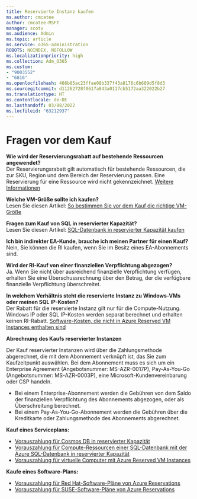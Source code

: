 ```yaml
---
title: Reservierte Instanz kaufen
ms.author: cmcatee
author: cmcatee-MSFT
manager: scotv
ms.audience: Admin
ms.topic: article
ms.service: o365-administration
ROBOTS: NOINDEX, NOFOLLOW
ms.localizationpriority: high
ms.collection: Adm_O365
ms.custom:
- "9003552"
- "6816"
ms.openlocfilehash: 466b85ac23ffae08b337f43a8176c6b609d5f8d3
ms.sourcegitcommit: d11262728f0617a843a0117cb5172aa322022b27
ms.translationtype: HT
ms.contentlocale: de-DE
ms.lasthandoff: 03/08/2022
ms.locfileid: "63212937"
---
```

# <a name="questions-before-purchase"></a>Fragen vor dem Kauf

**Wie wird der Reservierungsrabatt auf bestehende Ressourcen angewendet?**  
Der Reservierungsrabatt gilt automatisch für bestehende Ressourcen, die zur SKU, Region und dem Bereich der Reservierung passen. Eine Reservierung für eine Ressource wird nicht gekennzeichnet. [Weitere Informationen](https://docs.microsoft.com/azure/cost-management-billing/reservations/save-compute-costs-reservations?WT.mc_id=Portal-Microsoft_Azure_Support#how-reservation-discount-is-applied) 

**Welche VM-Größe sollte ich kaufen?**  
Lesen Sie diesen Artikel: [So bestimmen Sie vor dem Kauf die richtige VM-Größe](https://docs.microsoft.com/azure/virtual-machines/windows/prepay-reserved-vm-instances?toc=/azure/billing/TOC.json&WT.mc_id=Portal-Microsoft_Azure_Support#determine-the-right-vm-size-before-you-buy)

**Fragen zum Kauf von SQL in reservierter Kapazität?**  
Lesen Sie diesen Artikel: [SQL-Datenbank in reservierter Kapazität kaufen](https://docs.microsoft.com/azure/sql-database/sql-database-reserved-capacity?toc=/azure/billing/TOC.json&WT.mc_id=Portal-Microsoft_Azure_Support#buy-sql-database-reserved-capacity)

**Ich bin indirekter EA-Kunde, brauche ich meinen Partner für einen Kauf?**  
Nein, Sie können die RI kaufen, wenn Sie im Besitz eines EA-Abonnements sind.

**Wird der RI-Kauf von einer finanziellen Verpflichtung abgezogen?**  
Ja. Wenn Sie nicht über ausreichend finanzielle Verpflichtung verfügen, erhalten Sie eine Überschussrechnung über den Betrag, der die verfügbare finanzielle Verpflichtung überschreitet.

**In welchem Verhältnis steht die reservierte Instanz zu Windows-VMs oder meinen SQL IP-Kosten?**  
Der Rabatt für die reservierte Instanz gilt nur für die Compute-Nutzung. Windows IP oder SQL IP-Kosten werden separat berechnet und erhalten keinen RI-Rabatt. [Software-Kosten, die nicht in Azure Reserved VM Instances enthalten sind](https://docs.microsoft.com/azure/billing/billing-reserved-instance-windows-software-costs?WT.mc_id=Portal-Microsoft_Azure_Support)  
      
**Abrechnung des Kaufs reservierter Instanzen**  
      
Der Kauf reservierter Instanzen wird über die Zahlungsmethode abgerechnet, die mit dem Abonnement verknüpft ist, das Sie zum Kaufzeitpunkt auswählen. Bei dem Abonnement muss es sich um ein Enterprise Agreement (Angebotsnummer: MS-AZR-0017P), Pay-As-You-Go (Angebotsnummer: MS-AZR-0003P), eine Microsoft-Kundenvereinbarung oder CSP handeln.

-   Bei einem Enterprise-Abonnement werden die Gebühren von dem Saldo der finanziellen Verpflichtung des Abonnements abgezogen, oder als Überschreitung berechnet.
-   Bei einem Pay-As-You-Go-Abonnement werden die Gebühren über die Kreditkarte oder Zahlungsmethode des Abonnements abgerechnet.

**Kauf eines Serviceplans:**

-   [Vorauszahlung für Cosmos DB in reservierter Kapazität](https://docs.microsoft.com/azure/cosmos-db/cosmos-db-reserved-capacity?WT.mc_id=Portal-Microsoft_Azure_Support)
-   [Vorauszahlung für Compute-Ressourcen einer SQL-Datenbank mit der Azure SQL-Datenbank in reservierter Kapazität](https://docs.microsoft.com/azure/sql-database/sql-database-reserved-capacity?WT.mc_id=Portal-Microsoft_Azure_Support)
-   [Vorauszahlung für virtuelle Computer mit Azure Reserved VM Instances](https://docs.microsoft.com/azure/virtual-machines/windows/prepay-reserved-vm-instances?WT.mc_id=Portal-Microsoft_Azure_Support)

**Kaufe eines Software-Plans:**

-   [Vorauszahlung für Red Hat-Software-Pläne von Azure Reservations](https://docs.microsoft.com/azure/virtual-machines/linux/prepay-rhel-software-charges?WT.mc_id=Portal-Microsoft_Azure_Support)
-   [Vorauszahlung für SUSE-Software-Pläne von Azure Reservations](https://docs.microsoft.com/azure/virtual-machines/linux/prepay-suse-software-charges?WT.mc_id=Portal-Microsoft_Azure_Support)